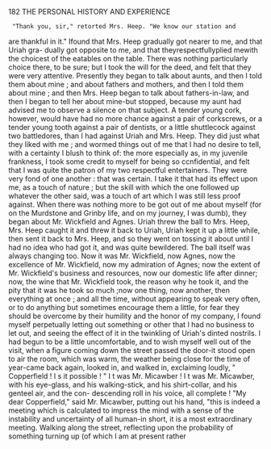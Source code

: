 182            THE PERSONAL HISTORY AND EXPERIENCE

     "Thank you, sir," retorted Mrs. Heep. "We know our station and
 are thankful in it."
     Ifound that Mrs. Heep gradually got nearer to me, and that Uriah gra-
 dually got opposite to me, and that theyrespectfullyplied mewith the choicest
 of the eatables on the table. There was nothing particularly choice there, to
 be sure; but I took the will for the deed, and felt that they were very attentive.
 Presently they began to talk about aunts, and then I told them about mine ;
 and about fathers and mothers, and then I told them about mine ; and then
 Mrs. Heep began to talk about fathers-in-law, and then I began to tell her
 about mine-but stopped, because my aunt had advised me to observe a
 silence on that subject. A tender young cork, however, would have had no
 more chance against a pair of corkscrews, or a tender young tooth against a
 pair of dentists, or a little shuttlecock against two battledores, than I had
  against Uriah and Mrs. Heep. They did just what they liked with me ; and
 wormed things out of me that I had no desire to tell, with a certainty I
 blush to think of: the more especially as, in my juvenile frankness, I took
 some credit to myself for being so ccnfidential, and felt that I was quite
 the patron of my two respectful entertainers.
    They were very fond of one another : that was certain. I take it that
had its effect upon me, as a touch of nature ; but the skill with which the
 one followed up whatever the other said, was a touch of art which I was
 still less proof against. When there was nothing more to be got out of
 me about myself (for on the Murdstone and Grinby life, and on my journey,
 I was dumb), they began about Mr. Wickfield and Agnes. Uriah threw
 the ball to Mrs. Heep, Mrs. Heep caught it and threw it back to Uriah,
 Uriah kept it up a little while, then sent it back to Mrs. Heep, and so
 they went on tossing it about until I had no idea who had got it, and was
 quite bewildered. The ball itself was always changing too. Now it was
 Mr. Wickfield, now Agnes, now the excellence of Mr. Wickfield, now my
 admiration of Agnes; now the extent of Mr. Wickfield's business and
 resources, now our domestic life after dinner; now, the wine that Mr.
 Wickfield took, the reason why he took it, and the pity that it was he took
 so much ;now one thing, now another, then everything at once ; and all
the time, without appearing to speak very often, or to do anything but
 sometimes encourage them a little, for fear they should be overcome by
 their humility and the honor of my company, I found myself perpetually
 letting out something or other that I had no business to let out, and
 seeing the effect of it in the twinkling of Uriah's dinted nostrils.
    I had begun to be a little uncomfortable, and to wish myself well out of
 the visit, when a figure coming down the street passed the door-it
stood open to air the room, which was warm, the weather being close for the
time of year-came back again, looked in, and walked in, exclaiming
loudly, " Copperfield ! I s it possible ! "
    I t was Mr. Micawber ! I t was Mr. Micawber, with his eye-glass, and
his walking-stick, and his shirt-collar, and his genteel air, and the con-
descending roll in his voice, all complete !
    "My dear Copperfield," said Mr. Micawber, putting out his hand,
"this is indeed a meeting which is calculated to impress the mind with
a sense of the instability and uncertainty of all human-in short, it is a
most extraordinary meeting. Walking along the street, reflecting upon
the probability of something turning up (of which I am at present rather

